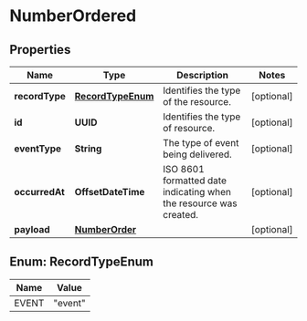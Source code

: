 

# NumberOrdered


## Properties

Name | Type | Description | Notes
------------ | ------------- | ------------- | -------------
**recordType** | [**RecordTypeEnum**](#RecordTypeEnum) | Identifies the type of the resource. |  [optional]
**id** | **UUID** | Identifies the type of resource. |  [optional]
**eventType** | **String** | The type of event being delivered. |  [optional]
**occurredAt** | **OffsetDateTime** | ISO 8601 formatted date indicating when the resource was created. |  [optional]
**payload** | [**NumberOrder**](NumberOrder.md) |  |  [optional]



## Enum: RecordTypeEnum

Name | Value
---- | -----
EVENT | &quot;event&quot;




